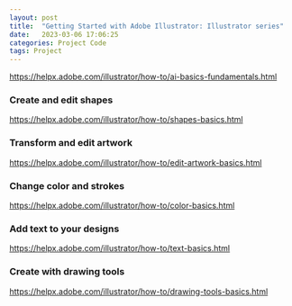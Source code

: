 ```yaml
---
layout: post
title:  "Getting Started with Adobe Illustrator: Illustrator series"
date:   2023-03-06 17:06:25
categories: Project Code
tags: Project
---
```




			
<p><a href="https://helpx.adobe.com/illustrator/how-to/ai-basics-fundamentals.html" target="_blank" rel="noreferrer noopener">https://helpx.adobe.com/illustrator/how-to/ai-basics-fundamentals.html</a></p>



<h3>Create and edit shapes</h3>



<p><a href="https://helpx.adobe.com/illustrator/how-to/shapes-basics.html" target="_blank" rel="noreferrer noopener">https://helpx.adobe.com/illustrator/how-to/shapes-basics.html</a></p>



<h3>Transform and edit artwork</h3>



<p><a href="https://helpx.adobe.com/illustrator/how-to/edit-artwork-basics.html" target="_blank" rel="noreferrer noopener">https://helpx.adobe.com/illustrator/how-to/edit-artwork-basics.html</a></p>



<h3>Change color and strokes</h3>



<p><a href="https://helpx.adobe.com/illustrator/how-to/color-basics.html" target="_blank" rel="noreferrer noopener">https://helpx.adobe.com/illustrator/how-to/color-basics.html</a></p>



<h3>Add text to your designs</h3>



<p><a href="https://helpx.adobe.com/illustrator/how-to/text-basics.html" target="_blank" rel="noreferrer noopener">https://helpx.adobe.com/illustrator/how-to/text-basics.html</a></p>



<h3>Create with drawing tools</h3>



<p><a href="https://helpx.adobe.com/illustrator/how-to/drawing-tools-basics.html" target="_blank" rel="noreferrer noopener">https://helpx.adobe.com/illustrator/how-to/drawing-tools-basics.html</a></p>
	
							
					
		
			
	
	
